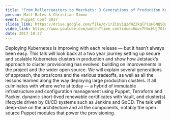 ```yaml
---
title: "From Rollercoasters to Meerkats: 3 Generations of Production Kubernetes Clusters"
person: Matt Bates & Christian Simon
event: Puppet Conf 2017
slides_link: https://drive.google.com/file/d/1rZCUV1q2dWZ2kqlP1xHGNQSQdD_9nWo1/view?usp=sharing
video_link: https://www.youtube.com/watch?time_continue=6&v=ThbcHUj70EA
date: 2017-10-27
---
```


Deploying Kubernetes is improving with each release — but it hasn’t always been easy. This talk will look back at a two year journey setting up secure and scalable Kubernetes clusters in production and show how Jetstack’s approach to cluster provisioning has evolved, building on improvements in the project and the wider open source. We will explain several generations of approach, the pros/cons and the various tradeoffs, as well as all the lessons learned along the way deploying large production clusters. It all culminates with where we’re at today — a hybrid of immutable infrastructure and configuration management using Puppet, Terraform and Packer, dynamic short-lived renewable certificates with Vault, and cluster(s) lifecycle driven by CI/CD systems such as Jenkins and GoCD. The talk will deep-dive on the architecture and all the components, notably the open source Puppet modules that power the provisioning.